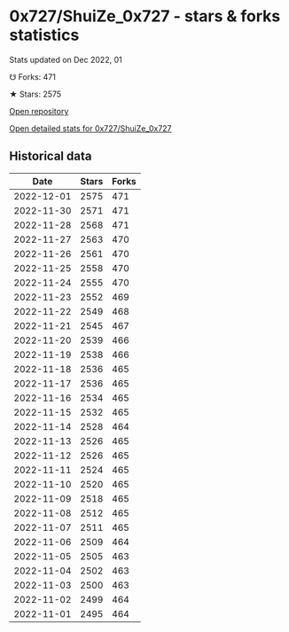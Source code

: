 # 0x727/ShuiZe_0x727 - stars & forks statistics

Stats updated on Dec 2022, 01

☋ Forks: 471

★ Stars: 2575

[Open repository](https://github.com/0x727/ShuiZe_0x727)

[Open detailed stats for 0x727/ShuiZe_0x727](https://reviewgithub.com/rep/0x727/ShuiZe_0x727)

## Historical data
| Date | Stars | Forks |
|------|-------|-------|
| 2022-12-01 | 2575 | 471 | 
| 2022-11-30 | 2571 | 471 | 
| 2022-11-28 | 2568 | 471 | 
| 2022-11-27 | 2563 | 470 | 
| 2022-11-26 | 2561 | 470 | 
| 2022-11-25 | 2558 | 470 | 
| 2022-11-24 | 2555 | 470 | 
| 2022-11-23 | 2552 | 469 | 
| 2022-11-22 | 2549 | 468 | 
| 2022-11-21 | 2545 | 467 | 
| 2022-11-20 | 2539 | 466 | 
| 2022-11-19 | 2538 | 466 | 
| 2022-11-18 | 2536 | 465 | 
| 2022-11-17 | 2536 | 465 | 
| 2022-11-16 | 2534 | 465 | 
| 2022-11-15 | 2532 | 465 | 
| 2022-11-14 | 2528 | 464 | 
| 2022-11-13 | 2526 | 465 | 
| 2022-11-12 | 2526 | 465 | 
| 2022-11-11 | 2524 | 465 | 
| 2022-11-10 | 2520 | 465 | 
| 2022-11-09 | 2518 | 465 | 
| 2022-11-08 | 2512 | 465 | 
| 2022-11-07 | 2511 | 465 | 
| 2022-11-06 | 2509 | 464 | 
| 2022-11-05 | 2505 | 463 | 
| 2022-11-04 | 2502 | 463 | 
| 2022-11-03 | 2500 | 463 | 
| 2022-11-02 | 2499 | 464 | 
| 2022-11-01 | 2495 | 464 | 

